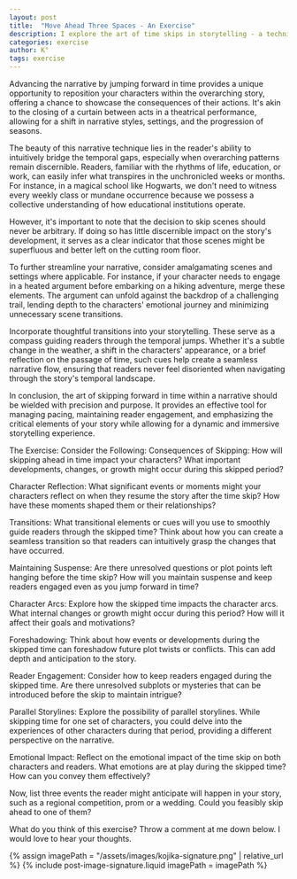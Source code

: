```yaml
---
layout: post
title:  "Move Ahead Three Spaces - An Exercise"
description: I explore the art of time skips in storytelling - a technique that, when used strategically, can enhance narrative flow and highlight character development. Like a theatrical intermission, these temporal jumps allow readers to intuitively fill in gaps while focusing on crucial story moments. I emphasize the importance of purposeful skips, thoughtful transitions, and scene consolidation to maintain narrative momentum. Through various prompts, I examine how skipping forward can impact character arcs, maintain suspense, and create emotional resonance, while avoiding unnecessary scene transitions that might bog down the story.
categories: exercise
author: K°
tags: exercise
---
```


Advancing the narrative by jumping forward in time provides a unique opportunity to reposition your characters within the overarching story, offering a chance to showcase the consequences of their actions. It's akin to the closing of a curtain between acts in a theatrical performance, allowing for a shift in narrative styles, settings, and the progression of seasons.

The beauty of this narrative technique lies in the reader's ability to intuitively bridge the temporal gaps, especially when overarching patterns remain discernible. Readers, familiar with the rhythms of life, education, or work, can easily infer what transpires in the unchronicled weeks or months. For instance, in a magical school like Hogwarts, we don't need to witness every weekly class or mundane occurrence because we possess a collective understanding of how educational institutions operate.

However, it's important to note that the decision to skip scenes should never be arbitrary. If doing so has little discernible impact on the story's development, it serves as a clear indicator that those scenes might be superfluous and better left on the cutting room floor.

To further streamline your narrative, consider amalgamating scenes and settings where applicable. For instance, if your character needs to engage in a heated argument before embarking on a hiking adventure, merge these elements. The argument can unfold against the backdrop of a challenging trail, lending depth to the characters' emotional journey and minimizing unnecessary scene transitions.

Incorporate thoughtful transitions into your storytelling. These serve as a compass guiding readers through the temporal jumps. Whether it's a subtle change in the weather, a shift in the characters' appearance, or a brief reflection on the passage of time, such cues help create a seamless narrative flow, ensuring that readers never feel disoriented when navigating through the story's temporal landscape.

In conclusion, the art of skipping forward in time within a narrative should be wielded with precision and purpose. It provides an effective tool for managing pacing, maintaining reader engagement, and emphasizing the critical elements of your story while allowing for a dynamic and immersive storytelling experience.

The Exercise:
Consider the Following:
Consequences of Skipping: How will skipping ahead in time impact your characters? What important developments, changes, or growth might occur during this skipped period?

Character Reflection: What significant events or moments might your characters reflect on when they resume the story after the time skip? How have these moments shaped them or their relationships?

Transitions: What transitional elements or cues will you use to smoothly guide readers through the skipped time? Think about how you can create a seamless transition so that readers can intuitively grasp the changes that have occurred.

Maintaining Suspense: Are there unresolved questions or plot points left hanging before the time skip? How will you maintain suspense and keep readers engaged even as you jump forward in time?

Character Arcs: Explore how the skipped time impacts the character arcs. What internal changes or growth might occur during this period? How will it affect their goals and motivations?

Foreshadowing: Think about how events or developments during the skipped time can foreshadow future plot twists or conflicts. This can add depth and anticipation to the story.

Reader Engagement: Consider how to keep readers engaged during the skipped time. Are there unresolved subplots or mysteries that can be introduced before the skip to maintain intrigue?

Parallel Storylines: Explore the possibility of parallel storylines. While skipping time for one set of characters, you could delve into the experiences of other characters during that period, providing a different perspective on the narrative.

Emotional Impact: Reflect on the emotional impact of the time skip on both characters and readers. What emotions are at play during the skipped time? How can you convey them effectively?

Now, list three events the reader might anticipate will happen in your story, such as a regional competition, prom or a wedding. Could you feasibly skip ahead to one of them?

What do you think of this exercise? Throw a comment at me down below. I would love to hear your thoughts.

<!-- signature -->
{% assign imagePath = "/assets/images/kojika-signature.png" | relative_url %}
{% include post-image-signature.liquid imagePath = imagePath %}
